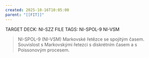 ```yaml
---
created: 2025-10-16T10:05:00
parent: "[[FIT]]"
---
```


TARGET DECK: NI-SZZ
FILE TAGS: NI-SPOL-9 NI-VSM

> NI-SPOL-9 (NI-VSM)
> Markovské řetězce se spojitým časem. Souvislost s Markovskými řetezci s diskrétním časem a s Poissonovým procesem.
